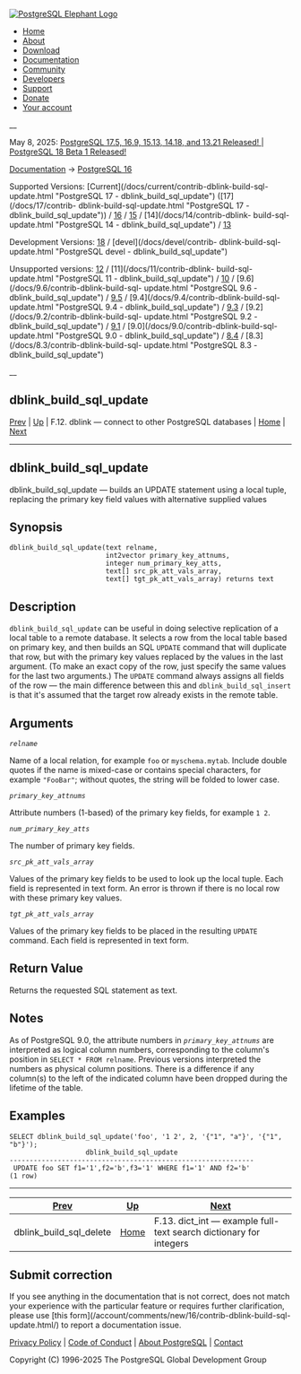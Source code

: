 [ ![PostgreSQL Elephant Logo](/media/img/about/press/elephant.png) ](/)

  * [Home](/ "Home")
  * [About](/about/ "About")
  * [Download](/download/ "Download")
  * [Documentation](/docs/ "Documentation")
  * [Community](/community/ "Community")
  * [Developers](/developer/ "Developers")
  * [Support](/support/ "Support")
  * [Donate](/about/donate/ "Donate")
  * [Your account](/account/ "Your account")

__

May 8, 2025: [ PostgreSQL 17.5, 16.9, 15.13, 14.18, and 13.21 Released! ](/about/news/postgresql-175-169-1513-1418-and-1321-released-3072/) | [ PostgreSQL 18 Beta 1 Released! ](/about/news/postgresql-18-beta-1-released-3070/)

[Documentation](/docs/ "Documentation") -> [PostgreSQL
16](/docs/16/index.html)

Supported Versions: [Current](/docs/current/contrib-dblink-build-sql-
update.html "PostgreSQL 17 - dblink_build_sql_update") ([17](/docs/17/contrib-
dblink-build-sql-update.html "PostgreSQL 17 - dblink_build_sql_update")) /
[16](/docs/16/contrib-dblink-build-sql-update.html "PostgreSQL 16 -
dblink_build_sql_update") / [15](/docs/15/contrib-dblink-build-sql-update.html
"PostgreSQL 15 - dblink_build_sql_update") / [14](/docs/14/contrib-dblink-
build-sql-update.html "PostgreSQL 14 - dblink_build_sql_update") /
[13](/docs/13/contrib-dblink-build-sql-update.html "PostgreSQL 13 -
dblink_build_sql_update")

Development Versions: [18](/docs/18/contrib-dblink-build-sql-update.html
"PostgreSQL 18 - dblink_build_sql_update") / [devel](/docs/devel/contrib-
dblink-build-sql-update.html "PostgreSQL devel - dblink_build_sql_update")

Unsupported versions: [12](/docs/12/contrib-dblink-build-sql-update.html
"PostgreSQL 12 - dblink_build_sql_update") / [11](/docs/11/contrib-dblink-
build-sql-update.html "PostgreSQL 11 - dblink_build_sql_update") /
[10](/docs/10/contrib-dblink-build-sql-update.html "PostgreSQL 10 -
dblink_build_sql_update") / [9.6](/docs/9.6/contrib-dblink-build-sql-
update.html "PostgreSQL 9.6 - dblink_build_sql_update") /
[9.5](/docs/9.5/contrib-dblink-build-sql-update.html "PostgreSQL 9.5 -
dblink_build_sql_update") / [9.4](/docs/9.4/contrib-dblink-build-sql-
update.html "PostgreSQL 9.4 - dblink_build_sql_update") /
[9.3](/docs/9.3/contrib-dblink-build-sql-update.html "PostgreSQL 9.3 -
dblink_build_sql_update") / [9.2](/docs/9.2/contrib-dblink-build-sql-
update.html "PostgreSQL 9.2 - dblink_build_sql_update") /
[9.1](/docs/9.1/contrib-dblink-build-sql-update.html "PostgreSQL 9.1 -
dblink_build_sql_update") / [9.0](/docs/9.0/contrib-dblink-build-sql-
update.html "PostgreSQL 9.0 - dblink_build_sql_update") /
[8.4](/docs/8.4/contrib-dblink-build-sql-update.html "PostgreSQL 8.4 -
dblink_build_sql_update") / [8.3](/docs/8.3/contrib-dblink-build-sql-
update.html "PostgreSQL 8.3 - dblink_build_sql_update")

__

dblink_build_sql_update  
---  
[Prev](contrib-dblink-build-sql-delete.html "dblink_build_sql_delete")  | [Up](dblink.html "F.12. dblink — connect to other PostgreSQL databases") | F.12. dblink — connect to other PostgreSQL databases | [Home](index.html "PostgreSQL 16.9 Documentation") |  [Next](dict-int.html "F.13. dict_int —  example full-text search dictionary for integers")  
  
* * *

## dblink_build_sql_update

dblink_build_sql_update — builds an UPDATE statement using a local tuple,
replacing the primary key field values with alternative supplied values

## Synopsis

    
    
    dblink_build_sql_update(text relname,
                            int2vector primary_key_attnums,
                            integer num_primary_key_atts,
                            text[] src_pk_att_vals_array,
                            text[] tgt_pk_att_vals_array) returns text
    

## Description

`dblink_build_sql_update` can be useful in doing selective replication of a
local table to a remote database. It selects a row from the local table based
on primary key, and then builds an SQL `UPDATE` command that will duplicate
that row, but with the primary key values replaced by the values in the last
argument. (To make an exact copy of the row, just specify the same values for
the last two arguments.) The `UPDATE` command always assigns all fields of the
row — the main difference between this and `dblink_build_sql_insert` is that
it's assumed that the target row already exists in the remote table.

## Arguments

_`relname`_

    

Name of a local relation, for example `foo` or `myschema.mytab`. Include
double quotes if the name is mixed-case or contains special characters, for
example `"FooBar"`; without quotes, the string will be folded to lower case.

_`primary_key_attnums`_

    

Attribute numbers (1-based) of the primary key fields, for example `1 2`.

_`num_primary_key_atts`_

    

The number of primary key fields.

_`src_pk_att_vals_array`_

    

Values of the primary key fields to be used to look up the local tuple. Each
field is represented in text form. An error is thrown if there is no local row
with these primary key values.

_`tgt_pk_att_vals_array`_

    

Values of the primary key fields to be placed in the resulting `UPDATE`
command. Each field is represented in text form.

## Return Value

Returns the requested SQL statement as text.

## Notes

As of PostgreSQL 9.0, the attribute numbers in _`primary_key_attnums`_ are
interpreted as logical column numbers, corresponding to the column's position
in `SELECT * FROM relname`. Previous versions interpreted the numbers as
physical column positions. There is a difference if any column(s) to the left
of the indicated column have been dropped during the lifetime of the table.

## Examples

    
    
    SELECT dblink_build_sql_update('foo', '1 2', 2, '{"1", "a"}', '{"1", "b"}');
                       dblink_build_sql_update
    -------------------------------------------------------------
     UPDATE foo SET f1='1',f2='b',f3='1' WHERE f1='1' AND f2='b'
    (1 row)
    

* * *

[Prev](contrib-dblink-build-sql-delete.html "dblink_build_sql_delete")  | [Up](dblink.html "F.12. dblink — connect to other PostgreSQL databases") |  [Next](dict-int.html "F.13. dict_int —  example full-text search dictionary for integers")  
---|---|---  
dblink_build_sql_delete  | [Home](index.html "PostgreSQL 16.9 Documentation") |  F.13. dict_int — example full-text search dictionary for integers  
  
## Submit correction

If you see anything in the documentation that is not correct, does not match
your experience with the particular feature or requires further clarification,
please use [this form](/account/comments/new/16/contrib-dblink-build-sql-
update.html/) to report a documentation issue.

[Privacy Policy](/about/privacypolicy) | [Code of Conduct](/about/policies/coc/) | [About PostgreSQL](/about/) | [Contact](/about/contact/)  

Copyright (C) 1996-2025 The PostgreSQL Global Development Group

